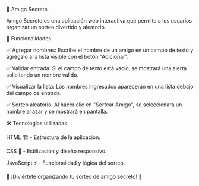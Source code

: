 🎁 Amigo Secreto

Amigo Secreto es una aplicación web interactiva que permite a los usuarios organizar un sorteo divertido y aleatorio. 

🚀 Funcionalidades

✅ Agregar nombres: Escribe el nombre de un amigo en un campo de texto y agrégalo a la lista visible con el botón "Adicionar".

✅ Validar entrada: Si el campo de texto está vacío, se mostrará una alerta solicitando un nombre válido.

✅ Visualizar la lista: Los nombres ingresados aparecerán en una lista debajo del campo de entrada.

✅ Sorteo aleatorio: Al hacer clic en "Sortear Amigo", se seleccionará un nombre al azar y se mostrará en pantalla.

🛠️ Tecnologías utilizadas

HTML 🏗️ - Estructura de la aplicación.

CSS 🎨 - Estilización y diseño responsivo.

JavaScript ⚡ - Funcionalidad y lógica del sorteo.


🎊 ¡Diviértete organizando tu sorteo de amigo secreto! 🎊
